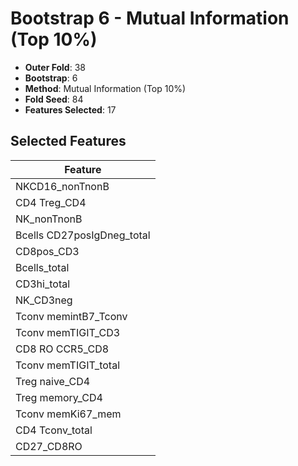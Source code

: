 # Bootstrap 6 - Mutual Information (Top 10%)

- **Outer Fold**: 38
- **Bootstrap**: 6
- **Method**: Mutual Information (Top 10%)
- **Fold Seed**: 84
- **Features Selected**: 17

## Selected Features

| Feature |
|---------|
| NKCD16_nonTnonB |
| CD4 Treg_CD4 |
| NK_nonTnonB |
| Bcells CD27posIgDneg_total |
| CD8pos_CD3 |
| Bcells_total |
| CD3hi_total |
| NK_CD3neg |
| Tconv memintB7_Tconv |
| Tconv memTIGIT_CD3 |
| CD8 RO CCR5_CD8 |
| Tconv memTIGIT_total |
| Treg naive_CD4 |
| Treg memory_CD4 |
| Tconv memKi67_mem |
| CD4 Tconv_total |
| CD27_CD8RO |
